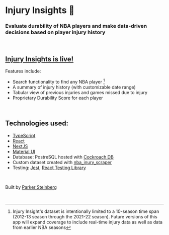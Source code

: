 # Injury Insights 🏀

### Evaluate durability of NBA players and make data-driven decisions based on player injury history

<br>

## [Injury Insights is live!](https://injury-insights.vercel.app/)

Features include:

- Search functionality to find any NBA player [^1]
- A summary of injury history (with customizable date range)
- Tabular view of previous injuries and games missed due to injury
- Proprietary Durability Score for each player

<br>

## Technologies used:

- [TypeScript](https://www.typescriptlang.org/)
- [React](https://reactjs.org/)
- [NextJS](https://nextjs.org/)
- [Material UI](https://mui.com/)
- Database: PostreSQL hosted with [Cockroach DB](https://www.cockroachlabs.com/)
- Custom dataset created with [nba_inury_scraper](https://github.com/parkersteinberg/nba-injury-scraper)
- Testing: [Jest](https://jestjs.io/), [React Testing Library](https://testing-library.com/docs/react-testing-library/intro/)


<br>

Built by [Parker Steinberg](https://github.com/parkersteinberg)

<br>

[^1]: Injury Insight's dataset is intentionally limited to a 10-season time span (2012-13 season through the 2021-22 season). Future versions of this app will expand coverage to include real-time injury data as well as data from earlier NBA seasons
